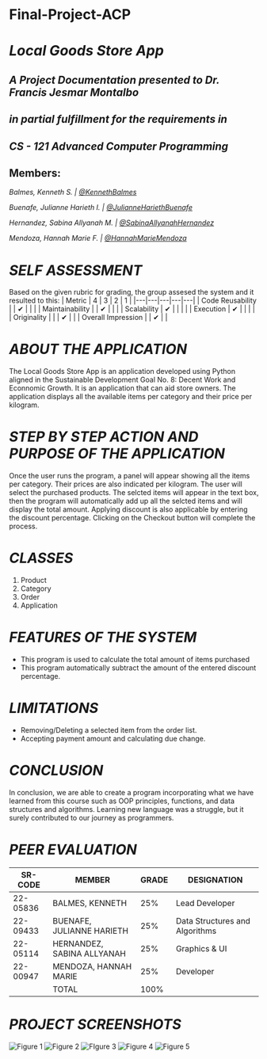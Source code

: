 # Final-Project-ACP
# *Local Goods Store App*

## *A Project Documentation presented to Dr. Francis Jesmar Montalbo*
## *in partial fulfillment for the requirements in*
## *CS - 121 Advanced Computer Programming*

## Members:

*Balmes, Kenneth S. | [@KennethBalmes](https://github.com/knnthbalmes)* 

*Buenafe, Julianne Harieth I. | [@JulianneHariethBuenafe](https://github.com/juliannebuenafe)*

*Hernandez, Sabina Allyanah M. | [@SabinaAllyanahHernandez](https://github.com/sashimmiy)*

*Mendoza, Hannah Marie F. | [@HannahMarieMendoza](https://github.com/hanammndz)*

# *SELF ASSESSMENT*
Based on the given rubric for grading, the group assesed the system and it resulted to this:
| Metric  |  4 | 3  | 2  |  1 |
|---|---|---|---|---|
| Code Reusability  |   | ✔  |   |   |
| Maintainability  |   | ✔  |   |   |
| Scalability  | ✔  |   |   |   |
| Execution  | ✔  |   |   |   |
| Originality  |  |  |  ✔ |   |
| Overall Impression    |  | ✔  |   |

# *ABOUT THE APPLICATION*

The Local Goods Store App is an application developed using Python aligned in the Sustainable Development Goal No. 8: Decent Work and Econnomic Growth. It is an application that can aid store owners. The application displays all the available items per category and their price per kilogram. 

# *STEP BY STEP ACTION AND PURPOSE OF THE APPLICATION*

Once the user runs the program, a panel will appear showing all the items per category. Their prices are also indicated per kilogram. The user will select the purchased products. The selcted items will appear in the text box, then the program will automatically add up all the selcted items and will display the total amount. Applying discount is also applicable by entering the discount percentage. Clicking on the Checkout button will complete the process. 

# *CLASSES*
1. Product
2. Category
3. Order
4. Application

# *FEATURES OF THE SYSTEM*
* This program is used to calculate the total amount of items purchased
* This program automatically subtract the amount of the entered discount percentage.

# *LIMITATIONS*
* Removing/Deleting a selected item from the order list.
* Accepting payment amount and calculating due change.

# *CONCLUSION*
In conclusion, we are able to create a program incorporating what we have learned from this course such as OOP principles, functions, and data structures and algorithms. Learning new language was a struggle, but it surely contributed to our journey as programmers.

# *PEER EVALUATION*
| SR-CODE | MEMBER | GRADE | DESIGNATION |
|------|------|------|------|
| 22-05836 | BALMES, KENNETH | 25% | Lead Developer |
| 22-09433 | BUENAFE, JULIANNE HARIETH | 25% | Data Structures and Algorithms |
| 22-05114 | HERNANDEZ, SABINA ALLYANAH | 25% | Graphics & UI |
| 22-00947 | MENDOZA, HANNAH MARIE | 25% | Developer |
|   | TOTAL | 100% |   |

# *PROJECT SCREENSHOTS*
![Figure 1](https://github.com/hanammndz/Final-Project-ACP/assets/148464551/14aeed1d-9f21-4c1b-b3f0-93bcf7289729)
![Figure 2](https://github.com/hanammndz/Final-Project-ACP/assets/148464551/061d3b8b-9e0e-4d35-a50e-a4bb2169618c)
![FIgure 3](https://github.com/hanammndz/Final-Project-ACP/assets/148464551/ab3a1159-ac59-4321-bc39-b3d1f96c8bba)
![Figure 4](https://github.com/hanammndz/Final-Project-ACP/assets/148464551/75db81b7-4061-4506-bd4a-ad4584a35bed)
![Figure 5](https://github.com/hanammndz/Final-Project-ACP/assets/148464551/50b0f8ba-daf3-42e8-9308-856487b71f85)

